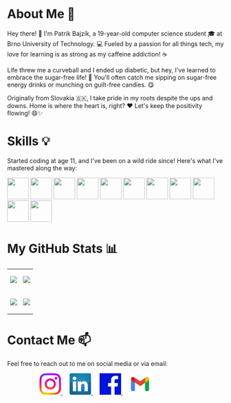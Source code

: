 # About Me 🚀

Hey there! 👋 I'm Patrik Bajzík, a 19-year-old computer science student 🎓 at Brno University of Technology. 💻 Fueled by a passion for all things tech, my love for learning is as strong as my caffeine addiction! ☕️

Life threw me a curveball and I ended up diabetic, but hey, I've learned to embrace the sugar-free life! 🍬 You'll often catch me sipping on sugar-free energy drinks or munching on guilt-free candies. 😋

Originally from Slovakia 🇸🇰, I take pride in my roots despite the ups and downs. Home is where the heart is, right? ❤️ Let's keep the positivity flowing! 😄✨

# Skills 💡

Started coding at age 11, and I've been on a wild ride since! Here's what I've mastered along the way:

<a href="https://learn.microsoft.com/en-us/dotnet/csharp/"><img src="https://cdn.worldvectorlogo.com/logos/c--4.svg" height="50" width="50"></a> <a href="https://docs.python.org/3/"><img src="https://cdn.worldvectorlogo.com/logos/python-5.svg" height="50" width="50"></a> <a href="https://www.javascript.com/"><img src="https://cdn.worldvectorlogo.com/logos/logo-javascript.svg" height="50" width="50"></a> <a href="https://en.cppreference.com/w/" ><img src="https://cdn.worldvectorlogo.com/logos/c-1.svg" height="50" width="50"></a> <a href="https://en.cppreference.com/w/"><img src="https://cdn.worldvectorlogo.com/logos/c.svg" height="50" width="50"></a> <a href="https://react.dev/"><img src="https://cdn.worldvectorlogo.com/logos/react-2.svg" height="50" width="50"></a> <a href="https://nodejs.org/en"><img src="https://cdn.worldvectorlogo.com/logos/nodejs-1.svg" height="50" width="50"></a> <a href="https://html.com/"><img src="https://cdn.worldvectorlogo.com/logos/html-1.svg" height="50" width="50"></a> <a href="https://www.w3.org/Style/CSS/Overview.en.html"><img src="https://cdn.worldvectorlogo.com/logos/css-3.svg" height="50" width="50"> </a> <a href="https://tailwindcss.com/"><img src="https://cdn.worldvectorlogo.com/logos/tailwindcss.svg" height="50" width="50"></a> <a href="https://vitejs.dev/"><img src="https://cdn.worldvectorlogo.com/logos/vitejs.svg" height="50" width="50"></a>

# My GitHub Stats 📊

<table>
  <tr>
    <td valign="top" width="50%">
      <p align="center">
        <img src="https://github-readme-streak-stats.herokuapp.com/?user=Patri22k&theme=radical" style="width: 100%"; />
      </p>
    </td>
    <td valign="top" width="50%">
      <p align="center">
        <img src="https://github-readme-stats.vercel.app/api/wakatime?username=Patri22k&theme=radical" style="width: 100%" />
      </p>
    </td>
  </tr>
  <tr>
    <td valign="top" width="50%">
      <p align="center">
        <img src="https://github-readme-stats.vercel.app/api/top-langs/?username=Patri22k&theme=radical" style="width: 100%" />
      </p>
    </td>
    <td valign="top" width="50%">
      <p align="center">
        <img src="https://github-readme-stats.vercel.app/api?username=Patri22k&show_icons=true&theme=radical" style="width: 100%" />
      </p>
    </td>
  </tr>
</table>

# Contact Me 📫

Feel free to reach out to me on social media or via email:

<div align="left">
  &nbsp;&nbsp;&nbsp;&nbsp;&nbsp;&nbsp;&nbsp;&nbsp;&nbsp;&nbsp;&nbsp;&nbsp;&nbsp;&nbsp;&nbsp;&nbsp;&nbsp;&nbsp;
  <a href="https://www.instagram.com/patrik_bajzik/" style="[outline:none]">
      <img src="instagram_logo_pink.png" alt="Instagram" height="50">
  </a>&nbsp;&nbsp;&nbsp;
  <a href="https://www.linkedin.com/in/patrik-bajz%C3%ADk/" style="[outline:none]">
      <img src="linkedin_logo_blue.png" alt="LinkedIn" height="50">
  </a>&nbsp;&nbsp;&nbsp;
  <a href="https://www.facebook.com/pato.bajzik" style="[outline:none]">
      <img src="facebook_logo_blue.png" alt="Facebook" height="50">
  </a>&nbsp;&nbsp;&nbsp;
  <a href="mailto:bajzik.patrik6@gmail.com" style="[outline:none]">
      <img src="gmail.png" alt="Gmail" height="50">
  </a>
</div>
